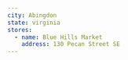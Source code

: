 ```yaml
---
city: Abingdon
state: virginia
stores:
  - name: Blue Hills Market
    address: 130 Pecan Street SE
---
```

